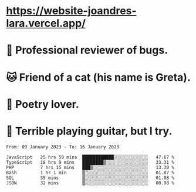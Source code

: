 # https://website-joandres-lara.vercel.app/
# 🐛 Professional reviewer of bugs.
# 🐱 Friend of a cat (his name is Greta).
# 📜 Poetry lover.
# 🎸 Terrible playing guitar, but I try.

<!--START_SECTION:waka-->

```text
From: 09 January 2023 - To: 16 January 2023

JavaScript   25 hrs 59 mins  ████████████░░░░░░░░░░░░░   47.67 %
TypeScript   18 hrs 9 mins   ████████▒░░░░░░░░░░░░░░░░   33.31 %
PHP          7 hrs 15 mins   ███▒░░░░░░░░░░░░░░░░░░░░░   13.30 %
Bash         1 hr 1 min      ▒░░░░░░░░░░░░░░░░░░░░░░░░   01.87 %
SQL          35 mins         ▒░░░░░░░░░░░░░░░░░░░░░░░░   01.08 %
JSON         32 mins         ▒░░░░░░░░░░░░░░░░░░░░░░░░   00.98 %
```

<!--END_SECTION:waka-->
